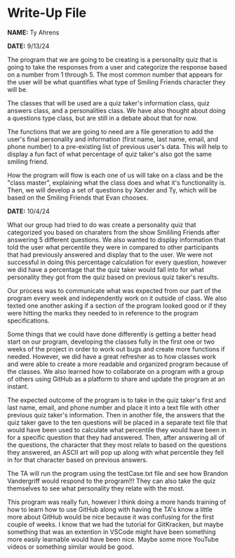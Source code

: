 # Write-Up File
 **NAME:** Ty Ahrens

 **DATE:** 9/13/24

The program that we are going to be creating is a personality quiz that is going to take the responses from a user and categorize the response based on a number from 1 through 5. The most common number that appears for the user will be what quantifies what type of Smiling Friends character they will be. 

The classes that will be used are a quiz taker's information class, quiz answers class, and a personalities class. We have also thought about doing a questions type class, but are still in a debate about that for now.

The functions that we are going to need are a file generation to add the user's final personality and information (first name, last name, email, and phone number) to a pre-existing list of previous user's data. This will help to display a fun fact of what percentage of quiz taker's also got the same smiling friend. 

How the program will flow is each one of us will take on a class and be the "class master", explaining what the class does and what it's functionality is. Then, we will develop a set of questions by Xander and Ty, which will be based on the Smiling Friends that Evan chooses.

**DATE:** 10/4/24

What our group had tried to do was create a personality quiz that categorized you based on charaters from the show Smililing Friends after answering 5 different questions. We also wanted to display information that told the user what percentile they were in compared to other participants that had previously answered and display that to the user. We were not successful in doing this percentage calculation for every question, however we did have a percentage that the quiz taker would fall into for what personality they got from the quiz based on previous quiz taker's results.

Our process was to communicate what was expected from our part of the program every week and independently work on it outside of class. We also texted one another asking if a section of the program looked good or if they were hitting the marks they needed to in reference to the program specifications. 

Some things that we could have done differently is getting a better head start on our program, developing the classes fully in the first one or two weeks of the project in order to work out bugs and create more functions if needed. However, we did have a great refresher as to how classes work and were able to create a more readable and organized program because of the classes. We also learned how to collaborate on a program with a group of others using GitHub as a platform to share and update the program at an instant.

The expected outcome of the program is to take in the quiz taker's first and last name, email, and phone number and place it into a text file with other previous quiz taker's information. Then in another file, the answers that the quiz taker gave to the ten questions will be placed in a separate text file that would have been used to calculate what percentile they would have been in for a specific question that they had answered. Then, after answering all of the questions, the character that they most relate to based on the questions they answered, an ASCII art will pop up along with what percentile they fell in for that character based on previous answers.

The TA will run the program using the testCase.txt file and see how Brandon Vandergriff would respond to the program!!! They can also take the quiz themselves to see what personality they relate with the most. 

This program was really fun, however I think doing a more hands training of how to learn how to use GitHub along with having the TA's know a little more about GitHub would be nice because it was confusing for the first couple of weeks. I know that we had the tutorial for GitKracken, but maybe something that was an extention in VSCode might have been something more easily learnable would have been nice. Maybe some more YouTube videos or something similar would be good. 